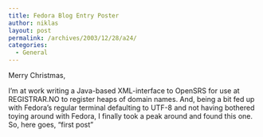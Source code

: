 ```yaml
---
title: Fedora Blog Entry Poster
author: niklas
layout: post
permalink: /archives/2003/12/28/a24/
categories:
  - General
---
```

Merry Christmas,

I&#8217;m at work writing a Java-based XML-interface to OpenSRS for use at REGISTRAR.NO to register heaps of domain names. And, being a bit fed up with Fedora&#8217;s regular terminal defaulting to UTF-8 and not having bothered toying around with Fedora, I finally took a peak around and found this one. So, here goes, &#8220;first post&#8221;